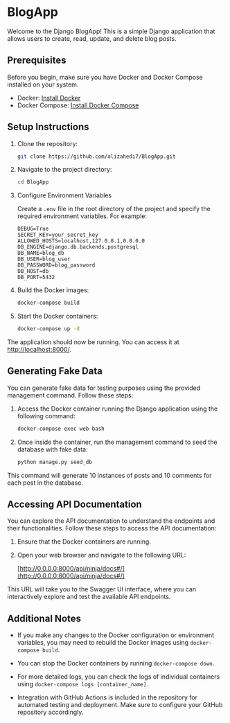 # BlogApp

Welcome to the Django BlogApp! This is a simple Django application that allows users to create, read, update, and delete blog posts.

## Prerequisites

Before you begin, make sure you have Docker and Docker Compose installed on your system.

- Docker: [Install Docker](https://docs.docker.com/get-docker/)
- Docker Compose: [Install Docker Compose](https://docs.docker.com/compose/install/)

## Setup Instructions

1. Clone the repository:

    ```bash
    git clone https://github.com/alizahedi7/BlogApp.git
    ```

2. Navigate to the project directory:

    ```bash
    cd BlogApp
    ```

3. Configure Environment Variables

    Create a `.env` file in the root directory of the project and specify the required environment variables. For example:

    ```env
    DEBUG=True
    SECRET_KEY=your_secret_key
    ALLOWED_HOSTS=localhost,127.0.0.1,0.0.0.0
    DB_ENGINE=django.db.backends.postgresql
    DB_NAME=blog_db
    DB_USER=blog_user
    DB_PASSWORD=blog_password
    DB_HOST=db
    DB_PORT=5432
    ```

4. Build the Docker images:

    ```bash
    docker-compose build
    ```

5. Start the Docker containers:

    ```bash
    docker-compose up -d
    ```

The application should now be running. You can access it at [http://localhost:8000/](http://localhost:8000/).

## Generating Fake Data

You can generate fake data for testing purposes using the provided management command. Follow these steps:

1. Access the Docker container running the Django application using the following command:

    ```bash
    docker-compose exec web bash
    ```

2. Once inside the container, run the management command to seed the database with fake data:

    ```bash
    python manage.py seed_db
    ```

This command will generate 10 instances of posts and 10 comments for each post in the database.

## Accessing API Documentation

You can explore the API documentation to understand the endpoints and their functionalities. Follow these steps to access the API documentation:

1. Ensure that the Docker containers are running.
2. Open your web browser and navigate to the following URL:

    [http://0.0.0.0:8000/api/ninja/docs#/](http://0.0.0.0:8000/api/ninja/docs#/)

This URL will take you to the Swagger UI interface, where you can interactively explore and test the available API endpoints.

## Additional Notes

- If you make any changes to the Docker configuration or environment variables, you may need to rebuild the Docker images using `docker-compose build`.

- You can stop the Docker containers by running `docker-compose down`.

- For more detailed logs, you can check the logs of individual containers using `docker-compose logs [container_name]`.

- Integration with GitHub Actions is included in the repository for automated testing and deployment. Make sure to configure your GitHub repository accordingly.
